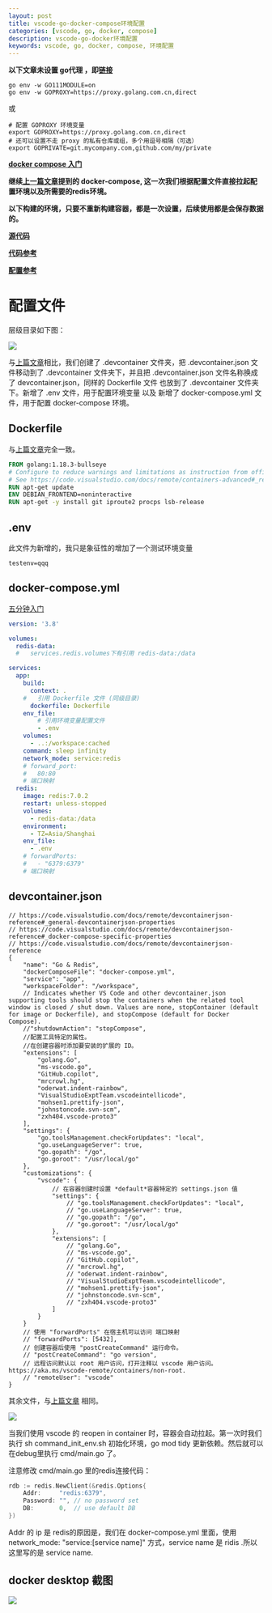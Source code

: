 ```yaml
---
layout: post
title: vscode-go-docker-compose环境配置
categories: [vscode, go, docker, compose]
description: vscode-go-docker环境配置
keywords: vscode, go, docker, compose, 环境配置
---
```


**以下文章未设置 go代理 ，即[链接](https://goproxy.io/zh/)**

```shell
go env -w GO111MODULE=on
go env -w GOPROXY=https://proxy.golang.com.cn,direct
```
或
```
# 配置 GOPROXY 环境变量
export GOPROXY=https://proxy.golang.com.cn,direct
# 还可以设置不走 proxy 的私有仓库或组，多个用逗号相隔（可选）
export GOPRIVATE=git.mycompany.com,github.com/my/private
```

**[docker compose 入门](https://docker.easydoc.net/doc/81170005/cCewZWoN/IJJcUk5J)**

**继续[上一篇文章](https://blog.viakiba.cn/2022/06/18/vscode-go-docker-Dockerfile%E7%8E%AF%E5%A2%83%E9%85%8D%E7%BD%AE/)提到的 docker-compose, 这一次我们根据配置文件直接拉起配置环境以及所需要的redis环境。**

**以下构建的环境，只要不重新构建容器，都是一次设置，后续使用都是会保存数据的。**

**[源代码](https://github.com/viakiba/viakiba/tree/master/go-docker-compose-demo)**

**[代码参考](https://github.com/Microsoft/vscode-dev-containers/tree/main/containers/go-postgres)**

**[配置参考](https://code.visualstudio.com/docs/remote/devcontainerjson-reference)**

# 配置文件

层级目录如下图：

![](/images/post/2022/WX20220619-103930.png)

与[上篇文章](https://blog.viakiba.cn/2022/06/18/vscode-go-docker-Dockerfile%E7%8E%AF%E5%A2%83%E9%85%8D%E7%BD%AE/)相比，我们创建了 .devcontainer 文件夹，把 .devcontainer.json 文件移动到了 .devcontainer 文件夹下，并且把 .devcontainer.json 文件名称换成了 devcontainer.json，同样的 Dockerfile 文件 也放到了 .devcontainer 文件夹下。新增了 .env 文件，用于配置环境变量 以及 新增了 docker-compose.yml 文件，用于配置 docker-compose 环境。

## Dockerfile

与[上篇文章](https://blog.viakiba.cn/2022/06/18/vscode-go-docker-Dockerfile%E7%8E%AF%E5%A2%83%E9%85%8D%E7%BD%AE/)完全一致。

```Dockerfile
FROM golang:1.18.3-bullseye
# Configure to reduce warnings and limitations as instruction from official VSCode Remote-Containers.
# See https://code.visualstudio.com/docs/remote/containers-advanced#_reducing-dockerfile-build-warnings.
RUN apt-get update 
ENV DEBIAN_FRONTEND=noninteractive
RUN apt-get -y install git iproute2 procps lsb-release
```

## .env

此文件为新增的，我只是象征性的增加了一个测试环境变量

```env
testenv=qqq
```
## docker-compose.yml

[五分钟入门](https://docker.easydoc.net/doc/81170005/cCewZWoN/IJJcUk5J)

```yaml
version: '3.8'

volumes:
  redis-data:
  #   services.redis.volumes下有引用 redis-data:/data

services:
  app:
    build: 
      context: .
    #   引用 Dockerfile 文件 (同级目录)
      dockerfile: Dockerfile
    env_file:
        # 引用环境变量配置文件
        - .env
    volumes:
      - ..:/workspace:cached
    command: sleep infinity
    network_mode: service:redis
    # forward_port:
    #   80:80
    # 端口映射
  redis:
    image: redis:7.0.2
    restart: unless-stopped
    volumes:
      - redis-data:/data
    environment:
      - TZ=Asia/Shanghai
    env_file:
      - .env
    # forwardPorts:
    #   - "6379:6379"
    # 端口映射
```

## devcontainer.json

```jsonc
// https://code.visualstudio.com/docs/remote/devcontainerjson-reference#_general-devcontainerjson-properties
// https://code.visualstudio.com/docs/remote/devcontainerjson-reference#_docker-compose-specific-properties
// https://code.visualstudio.com/docs/remote/devcontainerjson-reference
{	
	"name": "Go & Redis",
	"dockerComposeFile": "docker-compose.yml",
	"service": "app",
	"workspaceFolder": "/workspace",
	// Indicates whether VS Code and other devcontainer.json supporting tools should stop the containers when the related tool window is closed / shut down. Values are none, stopContainer (default for image or Dockerfile), and stopCompose (default for Docker Compose).
	//"shutdownAction": "stopCompose",
	//配置工具特定的属性。
	//在创建容器时添加要安装的扩展的 ID。
	"extensions": [
		"golang.Go",
		"ms-vscode.go",
		"GitHub.copilot",
		"mrcrowl.hg",
		"oderwat.indent-rainbow",
		"VisualStudioExptTeam.vscodeintellicode",
		"mohsen1.prettify-json",
		"johnstoncode.svn-scm",
		"zxh404.vscode-proto3"
	],
	"settings": { 
		"go.toolsManagement.checkForUpdates": "local",
		"go.useLanguageServer": true,
		"go.gopath": "/go",
		"go.goroot": "/usr/local/go"
	},
	"customizations": {
		"vscode": {
			// 在容器创建时设置 *default*容器特定的 settings.json 值
			"settings": { 
				// "go.toolsManagement.checkForUpdates": "local",
				// "go.useLanguageServer": true,
				// "go.gopath": "/go",
				// "go.goroot": "/usr/local/go"
			},
			"extensions": [
				// "golang.Go",
				// "ms-vscode.go",
				// "GitHub.copilot",
				// "mrcrowl.hg",
				// "oderwat.indent-rainbow",
				// "VisualStudioExptTeam.vscodeintellicode",
				// "mohsen1.prettify-json",
				// "johnstoncode.svn-scm",
				// "zxh404.vscode-proto3"
			]
		}
	}
	// 使用 "forwardPorts" 在宿主机可以访问 端口映射
	// "forwardPorts": [5432],
	// 创建容器后使用 "postCreateCommand" 运行命令。
	// "postCreateCommand": "go version",
	// 远程访问默认以 root 用户访问，打开注释以 vscode 用户访问。https://aka.ms/vscode-remote/containers/non-root.
	// "remoteUser": "vscode"
}
```

其余文件，与[上篇文章](https://blog.viakiba.cn/2022/06/18/vscode-go-docker-Dockerfile%E7%8E%AF%E5%A2%83%E9%85%8D%E7%BD%AE/) 相同。

![](/images/post/2022/WX20220619-105624.png)

当我们使用 vscode 的 reopen in container 时，容器会自动拉起。第一次时我们执行 sh command_init_env.sh 初始化环境，go mod tidy 更新依赖。然后就可以在debug里执行 cmd/main.go 了。

注意修改 cmd/main.go 里的redis连接代码：

```go
rdb := redis.NewClient(&redis.Options{
    Addr:     "redis:6379",
    Password: "", // no password set
    DB:       0,  // use default DB
})
```

Addr 的 ip 是 redis的原因是，我们在 docker-compose.yml 里面，使用 network_mode: "service:[service name]" 方式，service name 是 ridis .所以这里写的是 service name.

## docker desktop 截图

![](/images/post/2022/WechatIMG2.png)